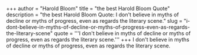 +++
author = "Harold Bloom"
title = "the best Harold Bloom Quote"
description = "the best Harold Bloom Quote: I don't believe in myths of decline or myths of progress, even as regards the literary scene."
slug = "i-dont-believe-in-myths-of-decline-or-myths-of-progress-even-as-regards-the-literary-scene"
quote = '''I don't believe in myths of decline or myths of progress, even as regards the literary scene.'''
+++
I don't believe in myths of decline or myths of progress, even as regards the literary scene.
